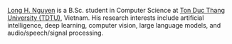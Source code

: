 <a href="https://www.linkedin.com/in/nguyen-hoang-long/">Long H. Nguyen</a> is a B.Sc. student in Computer Science at <a href="https://tdtu.edu.vn/en">Ton Duc Thang University (TDTU)</a>, Vietnam. His research interests include artificial intelligence, deep learning, computer vision, large language models, and audio/speech/signal processing.